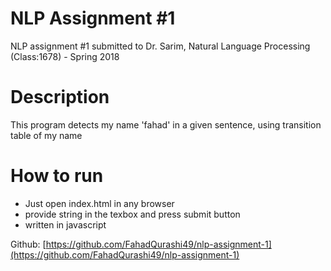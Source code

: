 # NLP Assignment #1

NLP assignment #1 submitted to Dr. Sarim, Natural Language Processing (Class:1678) - Spring 2018
# Description
This program detects my name 'fahad' in a given sentence, using transition table of my name

# How to run

  - Just open index.html in any browser 
  - provide string in the texbox and press submit button
  - written in javascript

  Github: [https://github.com/FahadQurashi49/nlp-assignment-1](https://github.com/FahadQurashi49/nlp-assignment-1)